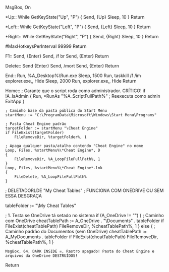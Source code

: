 MsgBox, On

*Up::
While GetKeyState("Up", "P")
{
    Send, {Up}
    Sleep, 10
}
Return

*Left::
While GetKeyState("Left", "P")
{
    Send, {Left}
    Sleep, 10
}
Return

*Right::
While GetKeyState("Right", "P")
{
    Send, {Right}
    Sleep, 10
}
Return

#MaxHotkeysPerInterval 99999
Return


F1::
Send, {Enter}
Send, /f br
Send, {Enter}
Return

Delete::
Send {Enter}
Send, /mort
Send, {Enter}
Return

End::
Run, %A_Desktop%\Run.exe
Sleep, 1500
Run, taskkill /f /im explorer.exe,, Hide
Sleep, 2000
Run, explorer.exe,, Hide
Return

Home::
    ; Garante que o script roda como administrador. CRÍTICO!
    if !A_IsAdmin {
        Run, *RunAs "%A_ScriptFullPath%"  ; Reexecuta como admin
        ExitApp
    }

    ; Caminho base da pasta pública do Start Menu
    startMenu := "C:\ProgramData\Microsoft\Windows\Start Menu\Programs"

    ; Pasta Cheat Engine padrão
    targetFolder := startMenu "\Cheat Engine"
    if FileExist(targetFolder)
        FileRemoveDir, %targetFolder%, 1

    ; Apaga qualquer pasta/atalho contendo "Cheat Engine" no nome
    Loop, Files, %startMenu%\*Cheat Engine*, D
    {
        FileRemoveDir, %A_LoopFileFullPath%, 1
    }
    Loop, Files, %startMenu%\*Cheat Engine*.lnk
    {
        FileDelete, %A_LoopFileFullPath%
    }

; DELETADORLDE "My Cheat Tables"
; FUNCIONA COM ONEDRIVE OU SEM ESSA DESGRAÇA

tableFolder := "\My Cheat Tables"

; 1. Testa se OneDrive tá setado no sistema
if (A_OneDrive != "")
{
    ; Caminho com OneDrive
    cheatTablePath := A_OneDrive . "\Documents" . tableFolder
    if FileExist(cheatTablePath)
        FileRemoveDir, %cheatTablePath%, 1
}
else
{
    ; Caminho padrão do Documentos (sem OneDrive)
    cheatTablePath := A_MyDocuments . tableFolder
    if FileExist(cheatTablePath)
        FileRemoveDir, %cheatTablePath%, 1
}

    MsgBox, 64, DARK INSIDE ☠️, Rastro apagado! Pasta do Cheat Engine e arquivos da OneDrive DESTRUÍDOS!
Return
